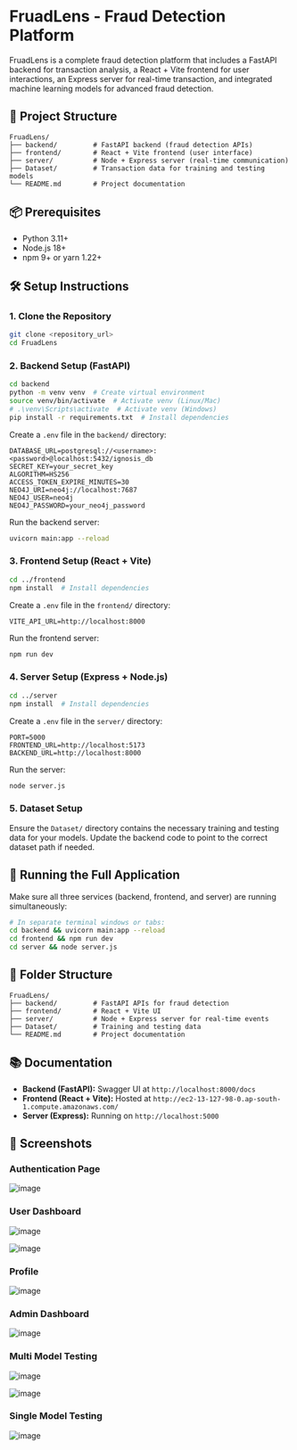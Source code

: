 # FruadLens - Fraud Detection Platform

FruadLens is a complete fraud detection platform that includes a FastAPI backend for transaction analysis, a React + Vite frontend for user interactions, an Express server for real-time transaction, and integrated machine learning models for advanced fraud detection.

## 🚀 Project Structure

```
FruadLens/
├── backend/         # FastAPI backend (fraud detection APIs)
├── frontend/        # React + Vite frontend (user interface)
├── server/          # Node + Express server (real-time communication)
├── Dataset/         # Transaction data for training and testing models
└── README.md        # Project documentation
```

## 📦 Prerequisites

* Python 3.11+
* Node.js 18+
* npm 9+ or yarn 1.22+

## 🛠️ Setup Instructions

### 1. Clone the Repository

```bash
git clone <repository_url>
cd FruadLens
```

### 2. Backend Setup (FastAPI)

```bash
cd backend
python -m venv venv  # Create virtual environment
source venv/bin/activate  # Activate venv (Linux/Mac)
# .\venv\Scripts\activate  # Activate venv (Windows)
pip install -r requirements.txt  # Install dependencies
```

Create a `.env` file in the `backend/` directory:

```env
DATABASE_URL=postgresql://<username>:<password>@localhost:5432/ignosis_db
SECRET_KEY=your_secret_key
ALGORITHM=HS256
ACCESS_TOKEN_EXPIRE_MINUTES=30
NEO4J_URI=neo4j://localhost:7687
NEO4J_USER=neo4j
NEO4J_PASSWORD=your_neo4j_password
```

Run the backend server:

```bash
uvicorn main:app --reload
```

### 3. Frontend Setup (React + Vite)

```bash
cd ../frontend
npm install  # Install dependencies
```

Create a `.env` file in the `frontend/` directory:

```env
VITE_API_URL=http://localhost:8000
```

Run the frontend server:

```bash
npm run dev
```

### 4. Server Setup (Express + Node.js)

```bash
cd ../server
npm install  # Install dependencies
```

Create a `.env` file in the `server/` directory:

```env
PORT=5000
FRONTEND_URL=http://localhost:5173
BACKEND_URL=http://localhost:8000
```

Run the server:

```bash
node server.js
```

### 5. Dataset Setup

Ensure the `Dataset/` directory contains the necessary training and testing data for your models. Update the backend code to point to the correct dataset path if needed.

## 🚦 Running the Full Application

Make sure all three services (backend, frontend, and server) are running simultaneously:

```bash
# In separate terminal windows or tabs:
cd backend && uvicorn main:app --reload
cd frontend && npm run dev
cd server && node server.js
```

## 📂 Folder Structure

```
FruadLens/
├── backend/         # FastAPI APIs for fraud detection
├── frontend/        # React + Vite UI
├── server/          # Node + Express server for real-time events
├── Dataset/         # Training and testing data
└── README.md        # Project documentation
```

## 📚 Documentation

* **Backend (FastAPI):** Swagger UI at `http://localhost:8000/docs`
* **Frontend (React + Vite):** Hosted at `http://ec2-13-127-98-0.ap-south-1.compute.amazonaws.com/`
* **Server (Express):** Running on `http://localhost:5000`

## 📸 Screenshots
### Authentication Page
![image](https://github.com/user-attachments/assets/ae6c6a7c-6ae3-413e-a936-b5476c2bf763)

### User Dashboard
![image](https://github.com/user-attachments/assets/1ad58f7e-fc95-43d6-9f7a-a93fb52657fe)

![image](https://github.com/user-attachments/assets/b0a16308-9207-4f53-ac0b-5087cbd52d72)

### Profile
![image](https://github.com/user-attachments/assets/a702d3b5-ea7b-4244-83e1-066846e45dee)

### Admin Dashboard
![image](https://github.com/user-attachments/assets/09c07752-903b-48fc-94f3-52c5a1745842)

### Multi Model Testing
![image](https://github.com/user-attachments/assets/b94bce28-b72f-4069-b606-8081dab890ad)

![image](https://github.com/user-attachments/assets/798f3e58-d628-4d7d-8e1c-5acbb3142d0b)

### Single Model Testing
![image](https://github.com/user-attachments/assets/987040b4-22b0-43fb-a9b6-d8df232d00ca)

